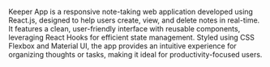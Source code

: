 Keeper App is a responsive note-taking web application developed using React.js, designed to help users create, view, and delete notes in real-time. It features a clean, user-friendly interface with reusable components, leveraging React Hooks for efficient state management. Styled using CSS Flexbox and Material UI, the app provides an intuitive experience for organizing thoughts or tasks, making it ideal for productivity-focused users.

